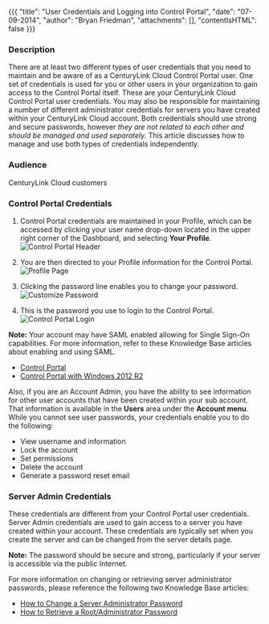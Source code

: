 {{{
  "title": "User Credentials and Logging into Control Portal",
  "date": "07-09-2014",
  "author": "Bryan Friedman",
  "attachments": [],
  "contentIsHTML": false
}}}

### Description
There are at least two different types of user credentials that you need to maintain and be aware of as a CenturyLink Cloud Control Portal user. One set of credentials is used for you or other users in your organization to gain access to the Control Portal itself. These are your CenturyLink Cloud Control Portal user credentials. You may also be responsible for maintaining a number of different administrator credentials for servers you have created within your CenturyLink Cloud account. Both credentials should use strong and secure passwords, however *they are not related to each other and should be managed and used separately.* This article discusses how to manage and use both types of credentials independently.

### Audience
CenturyLink Cloud customers

### Control Portal Credentials
1. Control Portal credentials are maintained in your Profile, which can be accessed by clicking your user name drop-down located in the upper right corner of the Dashboard, and selecting **Your Profile**.
   ![Control Portal Header](../images/dashboard-header.png)

2. You are then directed to your Profile information for the Control Portal.
   ![Profile Page](../images/profile-info-page.png)

3. Clicking the password line enables you to change your password.
   ![Customize Password](../images/customize-password.png)

4. This is the password you use to login to the Control Portal.
   ![Control Portal Login](../images/control-portal-login.png)

**Note:** Your account may have SAML enabled allowing for Single Sign-On capabilities. For more information, refer to these Knowledge Base articles about enabling and using SAML.
* [Control Portal](https://www.ctl.io/knowledge-base/control-portal/using-saml-for-single-sign-on-to-the-centurylink-platform-control-portal/)
* [Control Portal with Windows 2012 R2 ](https://www.ctl.io/knowledge-base/control-portal/using-saml-for-single-sign-on-to-the-centurylink-platform-control-portal-with-windows-2012r2/)

Also, if you are an Account Admin, you have the ability to see information for other user accounts that have been created within your sub account. That information is available in the **Users** area under the **Account menu**. While you cannot see user passwords, your credentials enable you to do the following:
* View username and information
* Lock the account
* Set permissions
* Delete the account
* Generate a password reset email

### Server Admin Credentials
These credentials are different from your Control Portal user credentials. Server Admin credentials are used to gain access to a server you have created within your account. These credentials are typically set when you create the server and can be changed from the server details page. 

**Note:** The password should be secure and strong, particularly if your server is accessible via the public Internet.

For more information on changing or retrieving server administrator passwords, please reference the following two Knowledge Base articles:
* [How to Change a Server Administrator Password](https://www.ctl.io/knowledge-base/servers/how-to-change-a-server-administrator-password/)
* [How to Retrieve a Root/Administrator Password](https://www.ctl.io/knowledge-base/servers/how-to-retrieve-rootadministrator-password/)
